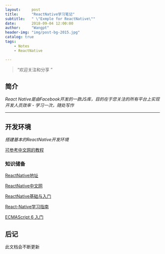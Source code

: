 ```yaml
---
layout:     post
title:      "ReactNative学习笔记"
subtitle:   " \"Exmple for ReactNative\""
date:       2018-09-04 12:00:00
author:     "Wangpt"
header-img: "img/post-bg-2015.jpg"
catalog: true
tags:
    - Notes
    - ReactNative

---
```


> “欢迎关注和分享 ”


## 简介
*React Native是由Facebook开发的一款JS库，目的在于您关注的所有平台上实现开发人员效率 - 学习一次，随处写作*

---

## 开发环境
*搭建基本的ReactNative开发环境*

[可参考中文网的教程](https://reactnative.cn/docs/getting-started.html)

### 知识储备

[ReactNative地址](https://github.com/facebook/react-native)

[ReactNative中文网](https://reactnative.cn/)

[ReactNative基础与入门](http://www.imooc.com/learn/808)

[React-Native学习指南](https://github.com/reactnativecn/react-native-guide)

[ECMAScript 6 入门](http://es6.ruanyifeng.com/)

## 后记

此文档会不断更新
